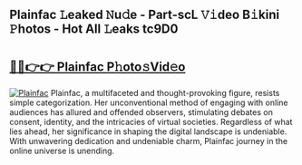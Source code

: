 ## Plainfac 𝙻eaked 𝙽u𝚍e - Part-scL 𝚅𝚒deo B𝚒kini 𝙿hotos - Hot All 𝙻eaks tc9D0

# <h2><a href="http://ld4ztc.urlbe.top/?page=Plainfac">🔗🔗👉👉 Plainfac P𝚑oto𝚜Vid𝚎o</a></h2>

[![Plainfac](https://i.imgur.com/eBuTRDB.gif)](http://ld4ztc.urlbe.top/?page=Plainfac)
Plainfac, a multifaceted and thought-provoking figure, resists simple categorization. Her unconventional method of engaging with online audiences has allured and offended observers, stimulating debates on consent, identity, and the intricacies of virtual societies. Regardless of what lies ahead, her significance in shaping the digital landscape is undeniable. With unwavering dedication and undeniable charm, Plainfac journey in the online universe is unending.
